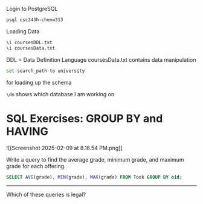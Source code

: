 Login to PostgreSQL
```bash
psql csc343h-chenw313
```
Loading Data
```bash
\i coursesDDL.txt
\i coursesData.txt
``` 

DDL = Data Definition Language
coursesData.txt contains data manipulation

```bash
set search_path to university
```
for loading up the schema

`\dn` shows which database I am working on

# SQL Exercises: GROUP BY and HAVING

![[Screenshot 2025-02-09 at 8.18.54 PM.png]]

Write a query to find the average grade, minimum grade, and maximum grade for each offering.
```sql
SELECT AVG(grade), MIN(grade), MAX(grade) FROM Took GROUP BY oid;
```

---
Which of these queries is legal?